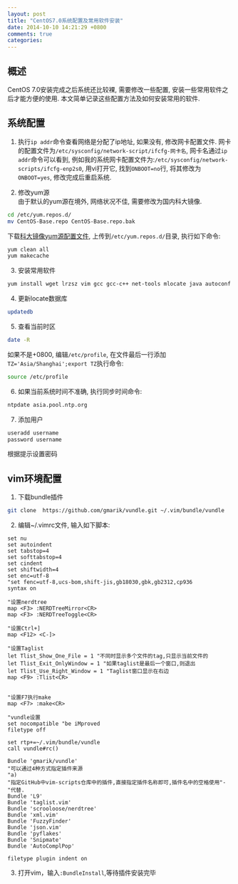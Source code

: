 ```yaml
---
layout: post
title: "CentOS7.0系统配置及常用软件安装"
date: 2014-10-10 14:21:29 +0800
comments: true
categories: 
---
```

## 概述

CentOS 7.0安装完成之后系统还比较裸, 需要修改一些配置, 安装一些常用软件之后才能方便的使用. 本文简单记录这些配置方法及如何安装常用的软件.

<!-- more -->
## 系统配置

1. 执行`ip addr`命令查看网络是分配了ip地址, 如果没有, 修改网卡配置文件. 网卡的配置文件为`/etc/sysconfig/network-script/ifcfg-网卡名`, 网卡名通过`ip addr`命令可以看到, 例如我的系统网卡配置文件为:`/etc/sysconfig/network-scripts/ifcfg-enp2s0`, 用vi打开它, 找到`ONBOOT=no`行, 将其修改为`ONBOOT=yes`, 修改完成后重启系统.

2. 修改yum源	
由于默认的yum源在境外, 网络状况不佳, 需要修改为国内科大镜像. 

```bash 
cd /etc/yum.repos.d/
mv CentOS-Base.repo CentOS-Base.repo.bak
```
下载[科大镜像yum源配置文件](https://lug.ustc.edu.cn/wiki/\_export/code/mirrors/help/centos?codeblock=3), 上传到`/etc/yum.repos.d/`目录, 执行如下命令:    

```bash
yum clean all
yum makecache
```
3. 安装常用软件

```bash
yum install wget lrzsz vim gcc gcc-c++ net-tools mlocate java autoconf openssl man-pages cmake unzip gdb ctags git telnet ntpdate zip 
```
4. 更新locate数据库

```bash
updatedb
```

5. 查看当前时区
```bash
date -R
```
如果不是+0800, 编辑`/etc/profile`, 在文件最后一行添加`TZ='Asia/Shanghai';export TZ`执行命令:

```bash
source /etc/profile
```

6. 如果当前系统时间不准确, 执行同步时间命令:

```bash
ntpdate asia.pool.ntp.org
```

7. 添加用户
```bash
useradd username
password username
```
根据提示设置密码

## vim环境配置

1. 下载bundle插件

```bash		
git clone  https://github.com/gmarik/vundle.git ~/.vim/bundle/vundle
```

2. 编辑~/.vimrc文件, 输入如下脚本:

```vim
set nu
set autoindent
set tabstop=4
set softtabstop=4
set cindent
set shiftwidth=4
set enc=utf-8
"set fenc=utf-8,ucs-bom,shift-jis,gb18030,gbk,gb2312,cp936
syntax on

"设置nerdtree
map <F3> :NERDTreeMirror<CR>
map <F3> :NERDTreeToggle<CR>

"设置Ctrl+]
map <F12> <C-]>

"设置Taglist 
let Tlist_Show_One_File = 1	"不同时显示多个文件的tag,只显示当前文件的
let Tlist_Exit_OnlyWindow = 1 "如果taglist是最后一个窗口,则退出
let Tlist_Use_Right_Window = 1 "Taglist窗口显示在右边
map <F9> :Tlist<CR>


"设置F7执行make
map <F7> :make<CR>

"vundle设置 
set nocompatible "be iMproved
filetype off

set rtp+=~/.vim/bundle/vundle
call vundle#rc()

Bundle 'gmarik/vundle'
"可以通过4种方式指定插件来源
"a)
"指定GitHub中vim-scripts仓库中的插件,直接指定插件名称即可,插件名中的空格使用"-"代替.
Bundle 'L9'
Bundle 'taglist.vim'
Bundle 'scrooloose/nerdtree'
Bundle 'xml.vim'
Bundle 'FuzzyFinder'
Bundle 'json.vim'
Bundle 'pyflakes'
Bundle 'Snipmate'
Bundle 'AutoComplPop'

filetype plugin indent on
```
3. 打开vim，输入`:BundleInstall`,等待插件安装完毕


